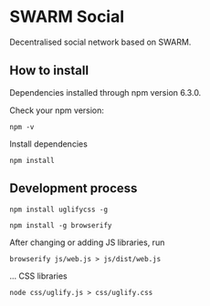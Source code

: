 # SWARM Social
Decentralised social network based on SWARM.
## How to install
Dependencies installed through npm version 6.3.0.

Check your npm version:
```
npm -v
```

Install dependencies

```
npm install
```

## Development process

```
npm install uglifycss -g
```

```
npm install -g browserify
```

After changing or adding JS libraries, run
```
browserify js/web.js > js/dist/web.js
```

... CSS libraries
```
node css/uglify.js > css/uglify.css
```